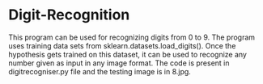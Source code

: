 # Digit-Recognition
This program can be used for recognizing digits from 0 to 9. The program uses training data sets from sklearn.datasets.load_digits(). 
Once the hypothesis gets trained on this dataset, it can be used to recognize any number given as input in any image format.
The code is present in digitrecogniser.py file and the testing image is in 8.jpg.
